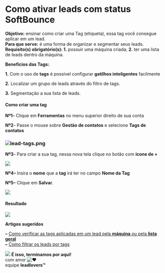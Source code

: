 # Como ativar leads com status SoftBounce

**Objetivo:** ensinar como criar uma Tag (etiqueta), essa tag você consegue aplicar em um lead.\
**Para que serve:** é uma forma de organizar e segmentar seus leads.\
**Requisito(s) obrigatório(s): 1.** possuir uma máquina criada; **2.** ter uma lista de leads dentro da máquina.

**Benefícios das Tags:**

**1.** Com o uso de **tags** é possível configurar **gatilhos inteligentes** facilmente

**2.** Localizar um grupo de leads através do filtro de tags.

**3.** Segmentação a sua lista de leads.

#### **Como criar uma tag**

**Nº1**– Clique em **Ferramentas** no menu superior direito de sua conta

**Nº2**– Passe o mouse sobre **Gestão de contatos** e selecione **Tags de contatos**

### ![lead-tags.png](https://leadloverssupport.zendesk.com/hc/article\_attachments/6811348427917/lead-tags.png)

**Nº3**– Para criar a sua tag, nessa nova tela clique no botão com **ícone de +**

[![](https://legado.leadlovers.site/wp-content/uploads/2020/09/tag-2.png)](https://legado.leadlovers.site/wp-content/uploads/2020/09/tag-2.png)

**Nº4–** Insira o **nome** que a **tag** irá ter no campo **Nome da Tag**

**Nº5–** Clique em **Salvar**.

[![](https://legado.leadlovers.site/wp-content/uploads/2020/09/tag-3.png)](https://legado.leadlovers.site/wp-content/uploads/2020/09/tag-3.png)

#### **Resultado**

[![](https://legado.leadlovers.site/wp-content/uploads/2020/09/tag-4.png)](https://legado.leadlovers.site/wp-content/uploads/2020/09/tag-4.png)

**Artigos sugeridos**

**–** [Como verificar as tags aplicadas em um lead pela **máquina** ou pela **lista geral**](https://suporte.love/como-filtrar-leads-por-tags/)\
**–** [Como filtrar os leads por tags](https://suporte.love/como-filtrar-leads-por-tags/)

![](https://legado.leadlovers.site/wp-content/uploads/2020/09/1f3c1.svg) **É isso, terminamos por aqui!**\
com amor ![❤](https://legado.leadlovers.site/wp-content/uploads/2020/09/2764.svg)\
equipe **leadlovers™**
